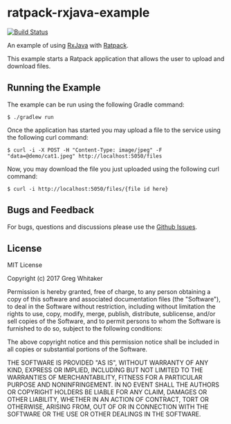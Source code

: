 # ratpack-rxjava-example
[![Build Status](https://travis-ci.org/gregwhitaker/ratpack-rxjava-example.svg?branch=master)](https://travis-ci.org/gregwhitaker/ratpack-rxjava-example)

An example of using [RxJava](https://github.com/ReactiveX/RxJava) with [Ratpack](https://ratpack.io/).

This example starts a Ratpack application that allows the user to upload and download files.

## Running the Example
The example can be run using the following Gradle command:

    $ ./gradlew run

Once the application has started you may upload a file to the service using the following curl command:

    $ curl -i -X POST -H "Content-Type: image/jpeg" -F "data=@demo/cat1.jpeg" http://localhost:5050/files

Now, you may download the file you just uploaded using the following curl command:

    $ curl -i http://localhost:5050/files/{file id here}

## Bugs and Feedback
For bugs, questions and discussions please use the [Github Issues](https://github.com/gregwhitaker/ratpack-rxjava-example/issues).

## License
MIT License

Copyright (c) 2017 Greg Whitaker

Permission is hereby granted, free of charge, to any person obtaining a copy
of this software and associated documentation files (the "Software"), to deal
in the Software without restriction, including without limitation the rights
to use, copy, modify, merge, publish, distribute, sublicense, and/or sell
copies of the Software, and to permit persons to whom the Software is
furnished to do so, subject to the following conditions:

The above copyright notice and this permission notice shall be included in all
copies or substantial portions of the Software.

THE SOFTWARE IS PROVIDED "AS IS", WITHOUT WARRANTY OF ANY KIND, EXPRESS OR
IMPLIED, INCLUDING BUT NOT LIMITED TO THE WARRANTIES OF MERCHANTABILITY,
FITNESS FOR A PARTICULAR PURPOSE AND NONINFRINGEMENT. IN NO EVENT SHALL THE
AUTHORS OR COPYRIGHT HOLDERS BE LIABLE FOR ANY CLAIM, DAMAGES OR OTHER
LIABILITY, WHETHER IN AN ACTION OF CONTRACT, TORT OR OTHERWISE, ARISING FROM,
OUT OF OR IN CONNECTION WITH THE SOFTWARE OR THE USE OR OTHER DEALINGS IN THE
SOFTWARE.
